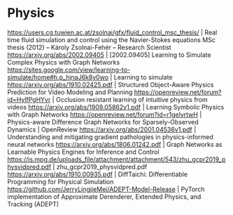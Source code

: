 # Physics

https://users.cg.tuwien.ac.at/zsolnai/gfx/fluid_control_msc_thesis/ | Real time fluid simulation and control using the Navier-Stokes equations MSc thesis (2012) – Károly Zsolnai-Fehér – Research Scientist
https://arxiv.org/abs/2002.09405 | [2002.09405] Learning to Simulate Complex Physics with Graph Networks
https://sites.google.com/view/learning-to-simulate/home#h.p_hjnaJ6k8y0wo | Learning to simulate
https://arxiv.org/abs/1910.02425.pdf | Structured Object-Aware Physics Prediction for Video Modeling and Planning
https://openreview.net/forum?id=HylfPgHYvr | Occlusion resistant learning of intuitive physics from videos
https://arxiv.org/abs/1909.05862v1.pdf | Learning Symbolic Physics with Graph Networks
https://openreview.net/forum?id=r1gelyrtwH | Physics-aware Difference Graph Networks for Sparsely-Observed Dynamics | OpenReview
https://arxiv.org/abs/2001.04536v1.pdf | Understanding and mitigating gradient pathologies in physics-informed neural networks
https://arxiv.org/abs/1806.01242.pdf | Graph Networks as Learnable Physics Engines for Inference and Control
https://is.mpg.de/uploads_file/attachment/attachment/543/zhu_gcpr2019_physvidpred.pdf | zhu_gcpr2019_physvidpred.pdf
https://arxiv.org/abs/1910.00935.pdf | DiffTaichi: Differentiable Programming for Physical Simulation
https://github.com/JerryLingjieMei/ADEPT-Model-Release | PyTorch implementation of Approximate Derenderer, Extended Physics, and Tracking (ADEPT)
